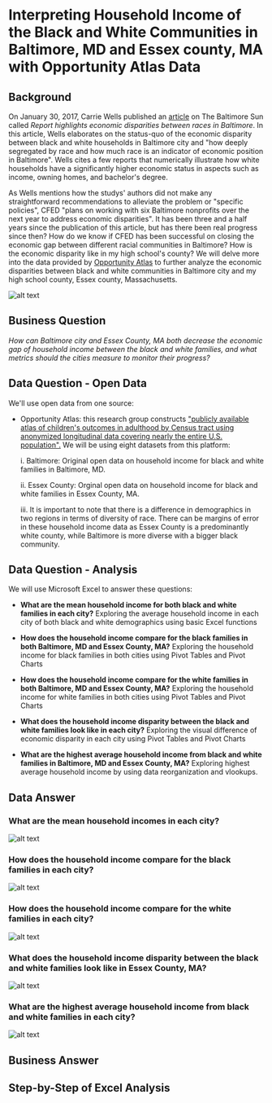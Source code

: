 # Interpreting Household Income of the Black and White Communities in Baltimore, MD and Essex county, MA with Opportunity Atlas Data

## Background
On January 30, 2017, Carrie Wells published an [article](https://www.baltimoresun.com/maryland/baltimore-city/bs-md-racial-wealth-divide-20170130-story.html) on The Baltimore Sun called _Report highlights economic disparities between races in Baltimore_. In this article, Wells elaborates on the status-quo of the economic disparity between black and white households in Baltimore city and "how deeply segregated by race and how much race is an indicator of economic position in Baltimore". Wells cites a few reports that numerically illustrate how white households have a significantly higher economic status in aspects such as income, owning homes, and bachelor's degree. 

As Wells mentions how the studys' authors did not make any straightforward recommendations to alleviate the problem or "specific policies", CFED "plans on working with six Baltimore nonprofits over the next year to address economic disparities". It has been three and a half years since the publication of this article, but has there been real progress since then? How do we know if CFED has been successful on closing the economic gap between different racial communities in Baltimore? How is the economic disparity like in my high school's county? We will delve more into the data provided by [Opportunity Atlas](https://www.opportunityatlas.org) to further analyze the economic disparities between black and white communities in Baltimore city and my high school county, Essex county, Massachusetts.

![alt text](https://github.com/schoi74/comparing-income-employement-rate-baltimore-essex-county/blob/master/black%20and%20white%20in%20baltimore.png)
## Business Question
_How can Baltimore city and Essex County, MA both decrease the economic gap of household income between the black and white families, and what metrics should the cities measure to monitor their progress?_
## Data Question - Open Data
We'll use open data from one source:
- Opportunity Atlas: this research group constructs ["publicly available atlas of children's outcomes in adulthood by Census tract using anonymized longitudinal data covering nearly the entire U.S. population".](https://opportunityinsights.org/paper/the-opportunity-atlas/) We will be using eight datasets from this platform:
  
     i. Baltimore: Original open data on household income for black and white families in Baltimore, MD.
     
     ii. Essex County: Orginal open data on household income for black and white families in Essex County, MA.
     
     iii. It is important to note that there is a difference in demographics in  two regions in terms of diversity of race. There can be margins of error in these household income data as Essex County is a predominantly white county, while Baltimore is more diverse with a bigger black community.
## Data Question - Analysis
We will use Microsoft Excel to answer these questions:

- __What are the mean household income for both black and white families in each city?__ Exploring the average household income in each city of both black and white demographics using basic Excel functions

- __How does the household income compare for the black families in both Baltimore, MD and Essex County, MA?__ Exploring the household income for black families in both cities using Pivot Tables and Pivot Charts

- __How does the household income compare for the white families in both Baltimore, MD and Essex County, MA?__ Exploring the household income for white families in both cities using Pivot Tables and Pivot Charts

- __What does the household income disparity between the black and white families look like in each city?__ Exploring the visual difference of economic disparity in each city using Pivot Tables and Pivot Charts

- __What are the highest average household income from black and white families in Baltimore, MD and Essex County, MA?__ Exploring highest average household income by using data reorganization and vlookups. 

## Data Answer

### What are the mean household incomes in each city?
![alt text](https://github.com/schoi74/comparing-income-employement-rate-baltimore-essex-county/blob/master/average.png)

### How does the household income compare for the black families in each city?
![alt text](https://github.com/schoi74/comparing-income-employement-rate-baltimore-essex-county/blob/master/household%20income%20(black).png)

### How does the household income compare for the white families in each city?
![alt text](https://github.com/schoi74/comparing-income-employement-rate-baltimore-essex-county/blob/master/household%20income%20(white).png)

### What does the household income disparity between the black and white families look like in Essex County, MA?
![alt text](https://github.com/schoi74/comparing-income-employement-rate-baltimore-essex-county/blob/master/black%20and%20white%20in%20essex.png)

### What are the highest average household income from black and white families in each city?
![alt text]()

## Business Answer

## Step-by-Step of Excel Analysis
